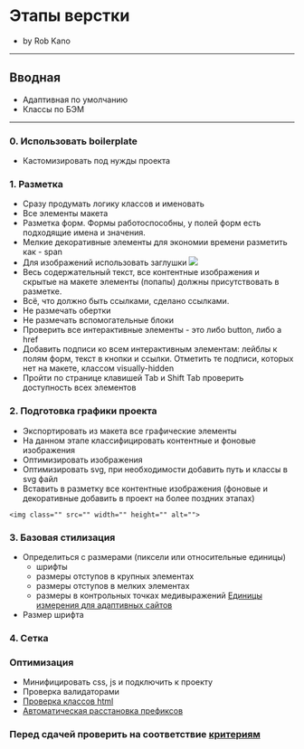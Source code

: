 # Этапы верстки
* by Rob Kano

---
## Вводная
* Адаптивная по умолчанию
* Классы по БЭМ

---
### 0. Использовать boilerplate
* Кастомизировать под нужды проекта

### 1. Разметка
* Сразу продумать логику классов и именовать
* Все элементы макета
* Разметка форм. Формы работоспособны, у полей форм есть подходящие имена и значения.
* Мелкие декоративные элементы для экономии времени разметить как - span
* Для изображений использовать заглушки <img src="http://placehold.it/150x100">
* Весь содержательный текст, все контентные изображения и скрытые на макете элементы (попапы) должны присутствовать в разметке.
* Всё, что должно быть ссылками, сделано ссылками.
* Не размечать обертки
* Не размечать вспомогательные блоки
* Проверить все интерактивные элементы - это либо button, либо a href
* Добавить подписи ко всем интерактивным элементам: лейблы к полям форм, текст в кнопки и ссылки. Отметить те подписи, которых нет на макете, классом visually-hidden
* Пройти по странице клавишей Tab и Shift Tab проверить доступность всех элементов

### 2. Подготовка графики проекта
* Экспортировать из макета все графические элементы
* На данном этапе классифицировать контентные и фоновые изображения
* Оптимизировать изображения
* Оптимизировать svg, при необходимости добавить путь и классы в svg файл
* Вставить в разметку все контентные изображения (фоновые и декоративные добавить в проект на более поздних этапах)
~~~
<img class="" src="" width="" height="" alt="">
~~~

### 3. Базовая стилизация
* Определиться с размерами (пиксели или относительные единицы)
   * шрифты
   * размеры отступов в крупных элементах
   * размеры отступов в мелких элементах
   * размеры в контрольных точках медивыражений
[Единицы измерения для адаптивных сайтов](https://toster.ru/q/332041#answer_840202)
* Размер шрифта

### 4. Сетка

### Оптимизация
* Минифицировать css, js и подключить к проекту
* Проверка валидаторами
* [Проверка классов html](http://yoksel.github.io/html-tree/)
* [Автоматическая расстановка префиксов](http://autoprefixer.github.io/ru/)

### Перед сдачей проверить на соответствие [критериям](https://up.htmlacademy.ru/htmlcss/22/criteries)
